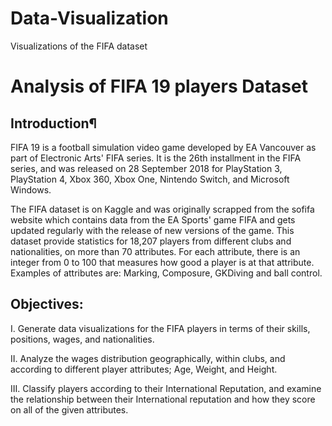 # Data-Visualization
Visualizations of the FIFA dataset

# Analysis of FIFA 19 players Dataset
## Introduction¶
FIFA 19 is a football simulation video game developed by EA Vancouver as part of Electronic Arts' FIFA series. It is the 26th installment in the FIFA series, and was released on 28 September 2018 for PlayStation 3, PlayStation 4, Xbox 360, Xbox One, Nintendo Switch, and Microsoft Windows.

The FIFA dataset is on Kaggle and was originally scrapped from the sofifa website which contains data from the EA Sports' game FIFA and gets updated regularly with the release of new versions of the game. This dataset provide statistics for 18,207 players from different clubs and nationalities, on more than 70 attributes. For each attribute, there is an integer from 0 to 100 that measures how good a player is at that attribute. Examples of attributes are: Marking, Composure, GKDiving and ball control.

## Objectives:
I. Generate data visualizations for the FIFA players in terms of their skills, positions, wages, and nationalities.

II. Analyze the wages distribution geographically, within clubs, and according to different player attributes; Age, Weight, and Height.

III. Classify players according to their International Reputation, and examine the relationship between their International reputation and how they score on all of the given attributes.
